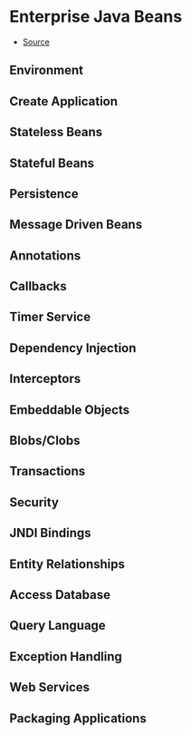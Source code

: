 # Enterprise Java Beans

+ [Source](http://www.tutorialspoint.com/ejb/)

## Environment
## Create Application
## Stateless Beans
## Stateful Beans
## Persistence
## Message Driven Beans
## Annotations
## Callbacks
## Timer Service
## Dependency Injection
## Interceptors
## Embeddable Objects
## Blobs/Clobs
## Transactions
## Security
## JNDI Bindings
## Entity Relationships
## Access Database
## Query Language
## Exception Handling
## Web Services
## Packaging Applications
